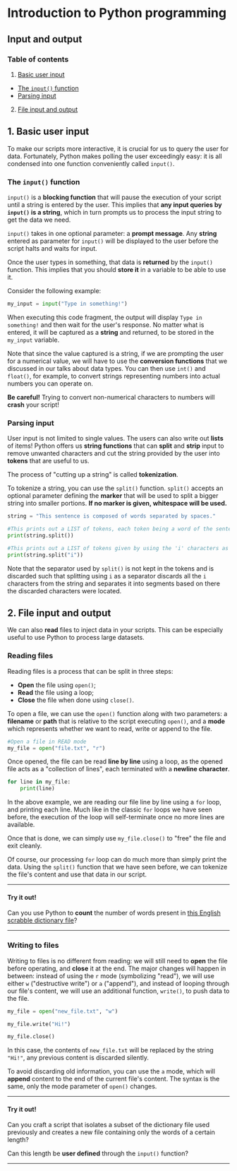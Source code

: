 # Introduction to Python programming

## Input and output

### Table of contents

1. [Basic user input](#user_in)
- [The `input()` function](#input_function)
- [Parsing input](#parsing_input)
2. [File input and output](#file_inout)

<a id="user_in"></a>
## 1. Basic user input

To make our scripts more interactive, it is crucial for us to query the user for data. Fortunately, Python makes polling the user exceedingly easy: it is all condensed into one function conveniently called `input()`.

<a id="input_func"></a>
### The `input()` function

`input()` is a __blocking function__ that will pause the execution of your script until a string is entered by the user. This implies that __any input queries by `input()` is a string__, which in turn prompts us to process the input string to get the data we need.

`input()` takes in one optional parameter: a __prompt message__. Any __string__ entered as parameter for `input()` will be displayed to the user before the script halts and waits for input.

Once the user types in something, that data is __returned__ by the `input()` function. This implies that you should __store it__ in a variable to be able to use it.

Consider the following example:

```python
my_input = input("Type in something!")
```

When executing this code fragment, the output will display `Type in something!` and then wait for the user's response. No matter what is entered, it will be captured as a __string__ and returned, to be stored in the `my_input` variable.

Note that since the value captured is a string, if we are prompting the user for a numerical value, we will have to use the __conversion functions__ that we discussed in our talks about data types. You can then use `int()` and `float()`, for example, to convert strings representing numbers into actual numbers you can operate on.

__Be careful!__ Trying to convert non-numerical characters to numbers will __crash__ your script!

<a id="parsing_input"></a>
### Parsing input

User input is not limited to single values. The users can also write out __lists__ of items! Python offers us __string functions__ that can __split__ and __strip__ input to remove unwanted characters and cut the string provided by the user into __tokens__ that are useful to us.

The process of "cutting up a string" is called __tokenization__.

To tokenize a string, you can use the `split()` function. `split()` accepts an optional parameter defining the __marker__ that will be used to split a bigger string into smaller portions. __If no marker is given, whitespace will be used.__

```python
string = "This sentence is composed of words separated by spaces."

#This prints out a LIST of tokens, each token being a word of the sentence.
print(string.split())

#This prints out a LIST of tokens given by using the 'i' characters as separators
print(string.split("i"))
```

Note that the separator used by `split()` is not kept in the tokens and is discarded such that splitting using `i` as a separator discards all the `i` characters from the string and separates it into segments based on there the discarded characters were located.

<a id="file_inout"></a>
## 2. File input and output

We can also __read__ files to inject data in your scripts. This can be especially useful to use Python to process large datasets.

<a id="file_read"></a>
### Reading files

Reading files is a process that can be split in three steps:

- __Open__ the file using `open()`;
- __Read__ the file using a loop;
- __Close__ the file when done using `close()`.

To open a file, we can use the `open()` function along with two parameters: a __filename__ or __path__ that is relative to the script executing `open()`, and a __mode__ which represents whether we want to read, write or append to the file.

```python
#Open a file in READ mode
my_file = open("file.txt", "r")
```

Once opened, the file can be read __line by line__ using a loop, as the opened file acts as a "collection of lines", each terminated with a __newline character__.

```python
for line in my_file:
	print(line)
```

In the above example, we are reading our file line by line using a `for` loop, and printing each line. Much like in the classic `for` loops we have seen before, the execution of the loop will self-terminate once no more lines are available.

Once that is done, we can simply use `my_file.close()` to "free" the file and exit cleanly.

Of course, our processing `for` loop can do much more than simply print the data. Using the `split()` function that we have seen before, we can tokenize the file's content and use that data in our script.

<hr>

#### Try it out!

Can you use Python to __count__ the number of words present in [this English scrabble dictionary file]()?

<hr>

<a id="file_write"></a>
### Writing to files

Writing to files is no different from reading: we will still need to __open__ the file before operating, and __close__ it at the end. The major changes will happen in between: instead of using the `r` mode (symbolizing "read"), we will use either `w` ("destructive write") or `a` ("append"), and instead of looping through our file's content, we will use an additional function, `write()`, to push data to the file.

```python
my_file = open("new_file.txt", "w")

my_file.write("Hi!")

my_file.close()
``` 

In this case, the contents of `new_file.txt` will be replaced by the string `"Hi!"`, any previous content is discarded silently.

To avoid discarding old information, you can use the `a` mode, which will __append__ content to the end of the current file's content. The syntax is the same, only the mode parameter of `open()` changes.

<hr>

#### Try it out!

Can you craft a script that isolates a subset of the dictionary file used previously and creates a new file containing only the words of a certain length?

Can this length be __user defined__ through the `input()` function?

<hr>